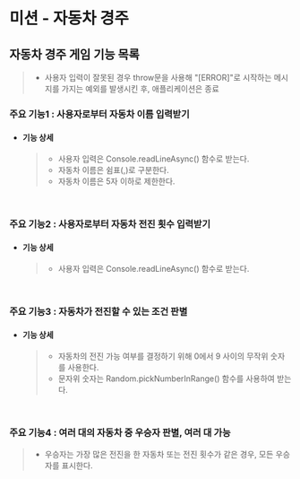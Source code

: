 # 미션 - 자동차 경주

## 자동차 경주 게임 기능 목록

> - 사용자 입력이 잘못된 경우 throw문을 사용해 "[ERROR]"로 시작하는 메시지를 가지는 예외를 발생시킨 후, 애플리케이션은 종료

### 주요 기능1 : 사용자로부터 자동차 이름 입력받기

- #### 기능 상세
  > - 사용자 입력은 Console.readLineAsync() 함수로 받는다.
  > - 자동차 이름은 쉼표(,)로 구분한다.
  > - 자동차 이름은 5자 이하로 제한한다.

<br />

### 주요 기능2 : 사용자로부터 자동차 전진 횟수 입력받기

- #### 기능 상세
  > - 사용자 입력은 Console.readLineAsync() 함수로 받는다.

<br />

### 주요 기능3 : 자동차가 전진할 수 있는 조건 판별

- #### 기능 상세
  > - 자동차의 전진 가능 여부를 결정하기 위해 0에서 9 사이의 무작위 숫자를 사용한다.
  > - 문자위 숫자는 Random.pickNumberInRange() 함수를 사용하여 받는다.

<br />

### 주요 기능4 : 여러 대의 자동차 중 우승자 판별, 여러 대 가능

> - 우승자는 가장 많은 전진을 한 자동차 또는 전진 횟수가 같은 경우, 모든 우승자를 표시한다.
